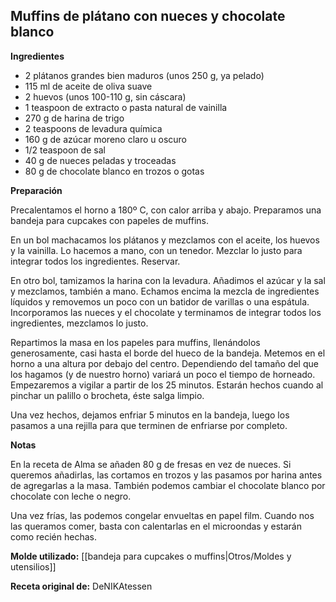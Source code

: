 ## Muffins de plátano con nueces y chocolate blanco

**Ingredientes**

- 2 plátanos grandes bien maduros (unos 250 g, ya pelado)
- 115 ml de aceite de oliva suave
- 2 huevos (unos 100-110 g, sin cáscara)
- 1 teaspoon de extracto o pasta natural de vainilla
- 270 g de harina de trigo
- 2 teaspoons de levadura química
- 160 g de azúcar moreno claro u oscuro
- 1/2 teaspoon de sal
- 40 g de nueces peladas y troceadas
- 80 g de chocolate blanco en trozos o gotas

**Preparación**

Precalentamos el horno a 180º C, con calor arriba y abajo. Preparamos una bandeja para cupcakes con papeles de muffins.

En un bol machacamos los plátanos y mezclamos con el aceite, los huevos y la vainilla. Lo hacemos a mano, con un tenedor. Mezclar lo justo para integrar todos los ingredientes. Reservar.

En otro bol, tamizamos la harina con la levadura. Añadimos el azúcar y la sal y mezclamos, también a mano. Echamos encima la mezcla de ingredientes líquidos y removemos un poco con un batidor de varillas o una espátula. Incorporamos las nueces y el chocolate y terminamos de integrar todos los ingredientes, mezclamos lo justo.

Repartimos la masa en los papeles para muffins, llenándolos generosamente, casi hasta el borde del hueco de la bandeja. Metemos en el horno a una altura por debajo del centro. Dependiendo del tamaño del que los hagamos (y de nuestro horno) variará un poco el tiempo de horneado. Empezaremos a vigilar a partir de los 25 minutos. Estarán hechos cuando al pinchar un palillo o brocheta, éste salga limpio.

Una vez hechos, dejamos enfriar 5 minutos en la bandeja, luego los pasamos a una rejilla para que terminen de enfriarse por completo.

**Notas**

En la receta de Alma se añaden 80 g de fresas en vez de nueces. Si queremos añadirlas, las cortamos en trozos y las pasamos por harina antes de agregarlas a la masa. También podemos cambiar el chocolate blanco por chocolate con leche o negro.

Una vez frías, las podemos congelar envueltas en papel film. Cuando nos las queramos comer, basta con calentarlas en el microondas y estarán como recién hechas.

**Molde utilizado:** [[bandeja para cupcakes o muffins|Otros/Moldes y utensilios]]

**Receta original de:** DeNIKAtessen
